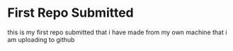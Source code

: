 # First Repo Submitted

this is my first repo submitted that i have made from my own machine that i am uploading to github

